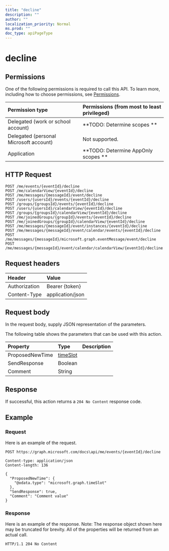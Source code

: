 ```yaml
---
title: "decline"
description: ""
author: ""
localization_priority: Normal
ms.prod: ""
doc_type: apiPageType
---
```


# decline



## Permissions
One of the following permissions is required to call this API. To learn more, including how to choose permissions, see [Permissions](/concepts/permissions-reference.md).

|Permission type|Permissions (from most to least privileged)|
|:---|:---|
|Delegated (work or school account)|**TODO: Determine scopes **|
|Delegated (personal Microsoft account)|Not supported.|
|Application|**TODO: Determine AppOnly scopes **|

## HTTP Request
<!-- {
  "blockType": "ignored"
}
-->
``` http
POST /me/events/{eventId}/decline
POST /me/calendarView/{eventId}/decline
POST /me/messages/{messageId}/event/decline
POST /users/{usersId}/events/{eventId}/decline
POST /groups/{groupsId}/events/{eventId}/decline
POST /users/{usersId}/calendarView/{eventId}/decline
POST /groups/{groupsId}/calendarView/{eventId}/decline
POST /me/joinedGroups/{groupId}/events/{eventId}/decline
POST /me/joinedGroups/{groupId}/calendarView/{eventId}/decline
POST /me/messages/{messageId}/event/instances/{eventId}/decline
POST /me/messages/{messageId}/event/calendar/events/{eventId}/decline
POST /me/messages/{messageId}/microsoft.graph.eventMessage/event/decline
POST /me/messages/{messageId}/event/calendar/calendarView/{eventId}/decline
```

## Request headers
|Header|Value|
|:---|:---|
|Authorization|Bearer {token}|
|Content-Type|application/json|

## Request body
In the request body, supply JSON representation of the parameters.

The following table shows the parameters that can be used with this action.

|Property|Type|Description|
|:---|:---|:---|
|ProposedNewTime|[timeSlot](../resources/timeSlot.md)||
|SendResponse|Boolean||
|Comment|String||



## Response
If successful, this action returns a `204 No Content` response code.

## Example

### Request
Here is an example of the request.
<!-- {
  "blockType": "request",
  "name": "event_decline"
}
-->
``` http
POST https://graph.microsoft.com/docs\api/me/events/{eventId}/decline

Content-type: application/json
Content-length: 136

{
  "ProposedNewTime": {
    "@odata.type": "microsoft.graph.timeSlot"
  },
  "SendResponse": true,
  "Comment": "Comment value"
}
```

### Response
Here is an example of the response. Note: The response object shown here may be truncated for brevity. All of the properties will be returned from an actual call.
<!-- {
  "blockType": "response",
  "truncated": true
}
-->
``` http
HTTP/1.1 204 No Content
```

